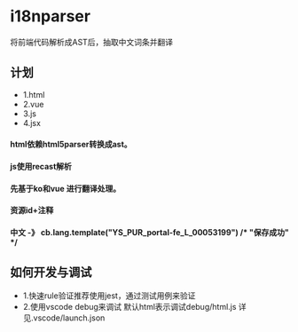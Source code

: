 # i18nparser
将前端代码解析成AST后，抽取中文词条并翻译

## 计划
- 1.html
- 2.vue
- 3.js
- 4.jsx

#### html依赖html5parser转换成ast。
#### js使用recast解析
#### 先基于ko和vue 进行翻译处理。
#### 资源id+注释
#### 中文 -》 cb.lang.template("YS_PUR_portal-fe_L_00053199") /* "保存成功" */


## 如何开发与调试

- 1.快速rule验证推荐使用jest，通过测试用例来验证
- 2.使用vscode debug来调试 默认html表示调试debug/html.js 详见.vscode/launch.json
